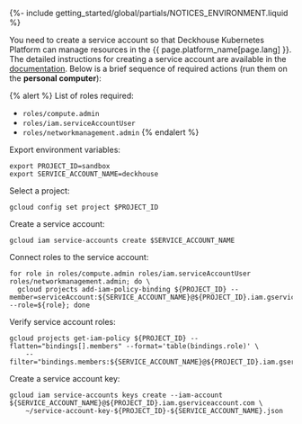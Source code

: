 {%- include getting_started/global/partials/NOTICES_ENVIRONMENT.liquid %}

You need to create a service account so that Deckhouse Kubernetes Platform can manage resources in the {{ page.platform_name[page.lang] }}. The detailed instructions for creating a service account are available in the [documentation](/modules/cloud-provider-gcp/environment.html). Below is a brief sequence of required actions (run them on the **personal computer**):

{% alert %}
List of roles required:
- `roles/compute.admin`
- `roles/iam.serviceAccountUser`
- `roles/networkmanagement.admin`
{% endalert %}

Export environment variables:

```shell
export PROJECT_ID=sandbox
export SERVICE_ACCOUNT_NAME=deckhouse
```

Select a project:

```shell
gcloud config set project $PROJECT_ID
```

Create a service account:

```shell
gcloud iam service-accounts create $SERVICE_ACCOUNT_NAME
```

Connect roles to the service account:

```shell
for role in roles/compute.admin roles/iam.serviceAccountUser roles/networkmanagement.admin; do \
  gcloud projects add-iam-policy-binding ${PROJECT_ID} --member=serviceAccount:${SERVICE_ACCOUNT_NAME}@${PROJECT_ID}.iam.gserviceaccount.com --role=${role}; done
```

Verify service account roles:

```shell
gcloud projects get-iam-policy ${PROJECT_ID} --flatten="bindings[].members" --format='table(bindings.role)' \
    --filter="bindings.members:${SERVICE_ACCOUNT_NAME}@${PROJECT_ID}.iam.gserviceaccount.com"
```

Create a service account key:

```shell
gcloud iam service-accounts keys create --iam-account ${SERVICE_ACCOUNT_NAME}@${PROJECT_ID}.iam.gserviceaccount.com \
    ~/service-account-key-${PROJECT_ID}-${SERVICE_ACCOUNT_NAME}.json
```
